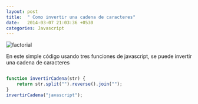 ```yaml
---
layout: post
title:  " Como invertir una cadena de caracteres"
date:   2014-03-07 21:03:36 +0530
categories: Javascript
---
```


![factorial](https://media.giphy.com/media/2RiU1RUjyh4C4/giphy.gif)

En este simple código usando tres funciones de javascript, se puede invertir una cadena de caracteres 


```javascript

function invertirCadena(str) {
    return str.split("").reverse().join("");
}
invertirCadena("javascript");

  
```

